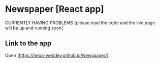 # Newspaper [React app]

CURRENTLY HAVING PROBLEMS [please read the code and the live page will be up and running soon]

## Link to the app

Open [https://heba-webdev.github.io/Newspaper/]

